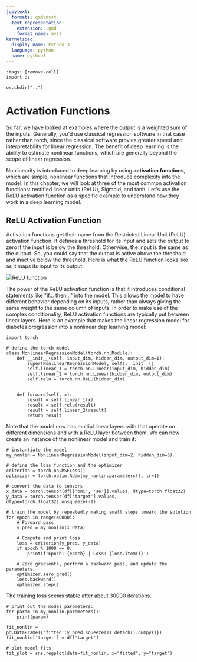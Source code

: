 ```yaml
---
jupytext:
  formats: qmd:myst
  text_representation:
    extension: .qmd
    format_name: myst
kernelspec:
  display_name: Python 3
  language: python
  name: python3
---
```


```{code-cell}
:tags: [remove-cell]
import os

os.chdir("..")
```

Activation Functions
====================

So far, we have looked at examples where the output is a weighted sum of the inputs. Generally, you'd use classical regression software in that case rather than torch, since the classical software provies greater speed and interpretability for linear regression. The benefit of deep learning is the ability to estimate nonlinear functions, which are generally beyond the scope of linear regression.

Nonlinearity is introduced to deep learning by using **activation functions**, which are simple, nonlinear functions that introduce complexity into the model. In this chapter, we will look at three of the most common activation functions: rectified linear units (ReLU), Sigmoid, and tanh. Let's use the ReLU activation function as a specific example to understand how they work in a deep learning model.

## **ReLU Activation Function**

Activation functions get their name from the Restricted Linear Unit (ReLU) activation function. It defines a threshold for its input and sets the output to zero if the input is below the threshold. Otherwise, the input is the same as the output. So, you could say that the output is active above the threshold and inactive below the threshold. Here is what the ReLU function looks like as it maps its input to its output:

![ReLU function](img/relu.png)

The power of the ReLU activation function is that it introduces conditional statements like "if... then..." into the model. This allows the model to have different behavior depending on its inputs, rather than always giving the same weight to the same column of inputs. In order to make use of the complex conditionality, ReLU activation functions are typically put between linear layers. Here is an example that makes the linear regression model for diabetes progression into a nonlinear dep learning model:

```{code-cell}
import torch 

# define the torch model
class NonlinearRegressionModel(torch.nn.Module):
    def __init__(self, input_dim, hidden_dim, output_dim=1):
        super(NonlinearRegressionModel, self).__init__()
        self.linear_1 = torch.nn.Linear(input_dim, hidden_dim)
        self.linear_2 = torch.nn.Linear(hidden_dim, output_dim)
        self.relu = torch.nn.ReLU(hidden_dim)


    def forward(self, x):
        result = self.linear_1(x)
        result = self.relu(result)
        result = self.linear_2(result)
        return result
```

Note that the model now has multipl linear layers with that operate on different dimensions and with a ReLU layer between them. We can now create an instance of the nonlinear model and train it:

```{code-cell}
# instantiate the model
my_nonlin = NonlinearRegressionModel(input_dim=2, hidden_dim=5)

# define the loss function and the optimizer
criterion = torch.nn.MSELoss()
optimizer = torch.optim.Adam(my_nonlin.parameters(), lr=1)

# convert the data to tensors
x_data = torch.tensor(df[['bmi', 's6']].values, dtype=torch.float32)
y_data = torch.tensor(df['target'].values, dtype=torch.float32).unsqueeze(-1)

# train the model by repeatedly making small steps toward the solution
for epoch in range(40000):
    # Forward pass
    y_pred = my_nonlin(x_data)
    
    # Compute and print loss
    loss = criterion(y_pred, y_data)
    if epoch % 1000 == 0:
        print(f'Epoch: {epoch} | Loss: {loss.item()}')
    
    # Zero gradients, perform a backward pass, and update the parameters.
    optimizer.zero_grad()
    loss.backward()
    optimizer.step()
```

The training loss seems stable after about 30000 iterations.


```{code-cell}
# print out the model parameters:
for param in my_nonlin.parameters():
    print(param)
```


```{code-cell}
fit_nonlin = pd.DataFrame({'fitted':y_pred.squeeze(1).detach().numpy()})
fit_nonlin['target'] = df['target']

# plot model fits
fit_plot = sns.regplot(data=fit_nonlin, x="fitted", y="target")
```